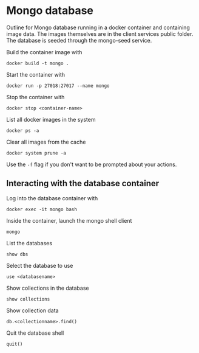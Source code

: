 # Mongo database

Outline for Mongo database running in a docker container and containing image data. The images themselves are in the client services public folder. The database is seeded through the mongo-seed service.

Build the container image with

    docker build -t mongo .

Start the container with

    docker run -p 27018:27017 --name mongo

Stop the container with

    docker stop <container-name>

List all docker images in the system

    docker ps -a

Clear all images from the cache

    docker system prune -a

Use the `-f` flag if you don't want to be prompted about your actions.

## Interacting with the database container

Log into the database container with

    docker exec -it mongo bash

Inside the container, launch the mongo shell client

    mongo

List the databases

    show dbs

Select the database to use

    use <databasename>

Show collections in the database

    show collections

Show collection data

    db.<collectionname>.find()

Quit the database shell

    quit()
